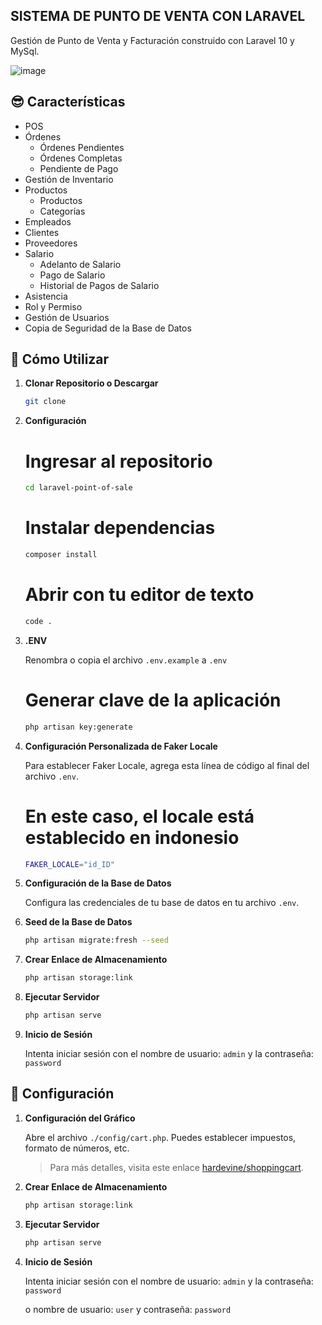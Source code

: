 ## SISTEMA DE PUNTO DE VENTA CON LARAVEL

Gestión de Punto de Venta y Facturación construido con Laravel 10 y MySql.

![image](https://github.com/user-attachments/assets/2d4a4b4d-c2e2-4906-96ac-dd0826283e52)

## 😎 Características
- POS
- Órdenes
  - Órdenes Pendientes
  - Órdenes Completas
  - Pendiente de Pago
- Gestión de Inventario
- Productos
  - Productos
  - Categorías
- Empleados
- Clientes
- Proveedores
- Salario
  - Adelanto de Salario
  - Pago de Salario
  - Historial de Pagos de Salario
- Asistencia
- Rol y Permiso
- Gestión de Usuarios
- Copia de Seguridad de la Base de Datos

## 🚀 Cómo Utilizar

1. **Clonar Repositorio o Descargar**

    ```bash
    git clone  
    ```

2. **Configuración**
    # Ingresar al repositorio
    ```bash
    cd laravel-point-of-sale
    ```

    # Instalar dependencias
    ```bash
    composer install
    ```
    
    # Abrir con tu editor de texto
    ```bash
    code .
    ```

3. **.ENV**

    Renombra o copia el archivo `.env.example` a `.env`
    # Generar clave de la aplicación
    ```bash
    php artisan key:generate
    ```

4. **Configuración Personalizada de Faker Locale**

    Para establecer Faker Locale, agrega esta línea de código al final del archivo `.env`.
    # En este caso, el locale está establecido en indonesio
    ```bash
    FAKER_LOCALE="id_ID"
    ```

5. **Configuración de la Base de Datos**

    Configura las credenciales de tu base de datos en tu archivo `.env`.

6. **Seed de la Base de Datos**
    ```bash
    php artisan migrate:fresh --seed
    ```

7. **Crear Enlace de Almacenamiento**

    ```bash
    php artisan storage:link
    ```

8. **Ejecutar Servidor**

    ```bash
    php artisan serve
    ```

9. **Inicio de Sesión**

    Intenta iniciar sesión con el nombre de usuario: `admin` y la contraseña: `password`

## 🚀 Configuración
1. **Configuración del Gráfico**

    Abre el archivo `./config/cart.php`. Puedes establecer impuestos, formato de números, etc.
    > Para más detalles, visita este enlace [hardevine/shoppingcart](https://packagist.org/packages/hardevine/shoppingcart).

2. **Crear Enlace de Almacenamiento**

    ```bash
    php artisan storage:link
    ```

3. **Ejecutar Servidor**

    ```bash
    php artisan serve
    ```

4. **Inicio de Sesión**

    Intenta iniciar sesión con el nombre de usuario: `admin` y la contraseña: `password`

    o nombre de usuario: `user` y contraseña: `password`
